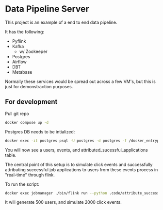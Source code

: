 #  Data Pipeline Server

This project is an example of a end to end data pipeline. 

It has the following:
- Pyflink
- Kafka
    - w/ Zookeeper
- Postgres
- Airflow
- DBT
- Metabase

Normally these services would be spread out across a few VM's, but this is just for demonstraction purposes.

## For development
Pull git repo

```bash
docker compose up -d
```

Postgres DB needs to be intialized:

```bash
docker exec -it postgres psql -U postgres -d postgres -f /docker_entrypoint.initdb.d/init.sql
```

You will now see a users, events, and attributed_sucessful_applications table.

The central point of this setup is to simulate click events and successfully attributing successful job applications to users from these events process in "real-time" through flink.

To run the script:

```bash
docker exec jobmanager ./bin/flink run --python .code/attribute_successful_applications
```

It will generate 500 users, and simulate 2000 click events. 


